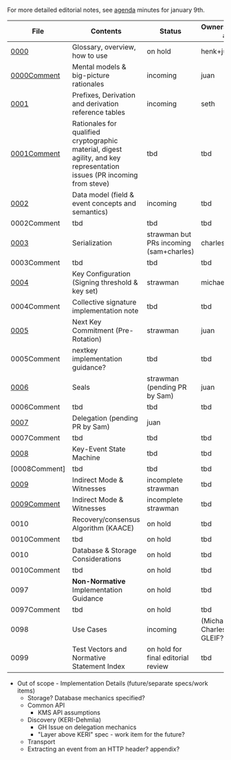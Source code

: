 For more detailed editorial notes, see [agenda](../agenda.md) minutes for january 9th.

|File|Contents|Status|Ownership/primary author|
|---|---|---|---|
|[0000](kid0000.md)|Glossary, overview, how to use|on hold|henk+juan|
|[0000Comment](kid0000Comment.md)|Mental models & big-picture rationales|incoming|juan|
|[0001](kid0001.md)|Prefixes, Derivation and derivation reference tables|incoming|seth|
|[0001Comment](kid0001Comment.md)|Rationales for qualified cryptographic material, digest agility, and key representation issues (PR incoming from steve)|tbd|tbd|
|[0002](kid0002.md)|Data model (field & event concepts and semantics)|incoming|tbd|
|0002Comment|tbd|tbd|tbd|
|[0003](kid0003.md)|Serialization|strawman but PRs incoming (sam+charles)|charles|
|0003Comment|tbd|tbd|tbd|
|[0004](kid0004.md)|Key Configuration (Signing threshold & key set)|strawman|michael|
|0004Comment|Collective signature implementation note|tbd|tbd|
|[0005](kid0005.md)|Next Key Commitment (Pre-Rotation)|strawman|juan|
|0005Comment|nextkey implementation guidance?|tbd|tbd|
|[0006](kid0006.md)|Seals|strawman (pending PR by Sam)|juan|
|0006Comment|tbd|tbd|tbd|
|[0007](kid0007.md)|Delegation (pending PR by Sam)|juan|
|0007Comment|tbd|tbd|tbd|
|[0008](kid0008.md)|Key-Event State Machine|tbd|tbd|
|[0008Comment]|tbd|tbd|tbd|
|[0009](kid0009.md)|Indirect Mode & Witnesses|incomplete strawman|tbd|
|[0009Comment](kid0009Comment.md)|Indirect Mode & Witnesses|incomplete strawman|tbd|
|0010|Recovery/consensus Algorithm (KAACE)|on hold|tbd|
|0010Comment|tbd|on hold|tbd|
|0010|Database & Storage Considerations|on hold|tbd
|0010Comment|tbd|on hold|tbd|
|0097|**Non-Normative** Implementation Guidance|on hold|tbd|
|0097Comment|tbd|on hold|tbd|
|0098|Use Cases|incoming|(Michael, Robert, Charles, and GLEIF?)|
|0099|Test Vectors and Normative Statement Index|on hold for final editorial review|tbd|

* Out of scope - Implementation Details (future/separate specs/work items)
    - Storage? Database mechanics specified?
    - Common API
        * KMS API assumptions
    - Discovery (KERI-Dehmlia)
        - GH Issue on delegation mechanics
        - "Layer above KERI" spec - work item for the future?
    - Transport
    - Extracting an event from an HTTP header? appendix?
